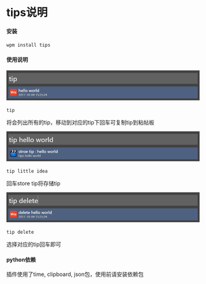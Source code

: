 # tips说明

#### 安装
```
wpm install tips
```


#### 使用说明
![tip](https://raw.githubusercontent.com/ev01ing/Wox.Plugin.Tips/master/docs/pics/2.png)
```
tip 
```
将会列出所有的tip，移动到对应的tip下回车可复制tip到粘帖板


![store tip](https://raw.githubusercontent.com/ev01ing/Wox.Plugin.Tips/master/docs/pics/1.png)
```
tip little idea
```
回车store tip将存储tip


![delete tip](https://raw.githubusercontent.com/ev01ing/Wox.Plugin.Tips/master/docs/pics/3.png)
```
tip delete
```
选择对应的tip回车即可

#### python依赖

插件使用了time, clipboard, json包，使用前请安装依赖包
